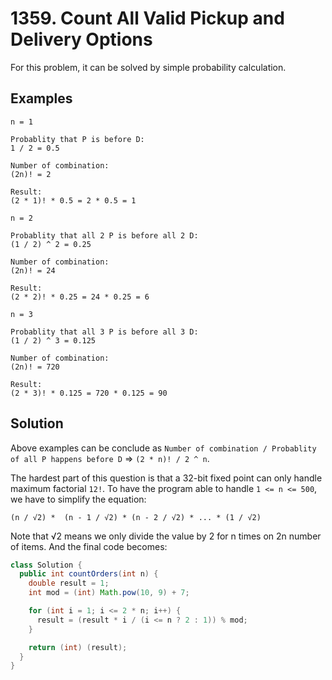 # 1359. Count All Valid Pickup and Delivery Options

For this problem, it can be solved by simple probability calculation. 

## Examples

```
n = 1

Probablity that P is before D: 
1 / 2 = 0.5

Number of combination: 
(2n)! = 2

Result: 
(2 * 1)! * 0.5 = 2 * 0.5 = 1
```

```
n = 2

Probablity that all 2 P is before all 2 D: 
(1 / 2) ^ 2 = 0.25

Number of combination: 
(2n)! = 24

Result: 
(2 * 2)! * 0.25 = 24 * 0.25 = 6
```

```
n = 3

Probablity that all 3 P is before all 3 D: 
(1 / 2) ^ 3 = 0.125

Number of combination: 
(2n)! = 720

Result: 
(2 * 3)! * 0.125 = 720 * 0.125 = 90
```

## Solution
Above examples can be conclude as `Number of combination / Probablity of all P happens before D` => `(2 * n)! / 2 ^ n`.

The hardest part of this question is that a 32-bit fixed point can only handle maximum factorial `12!`. To have the program able to handle `1 <= n <= 500`, we have to simplify the equation:

```
(n / √2) *  (n - 1 / √2) * (n - 2 / √2) * ... * (1 / √2)
```

Note that √2 means we only divide the value by 2 for n times on 2n number of items. And the final code becomes:

```java
class Solution {
  public int countOrders(int n) {
    double result = 1;
    int mod = (int) Math.pow(10, 9) + 7;

    for (int i = 1; i <= 2 * n; i++) {
      result = (result * i / (i <= n ? 2 : 1)) % mod;
    }

    return (int) (result);
  }
}
```
